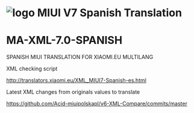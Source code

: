 # ![logo](http://en.miui.com/static/index7/images/miui7/overview_0.png) MIUI V7 Spanish Translation
# MA-XML-7.0-SPANISH
SPANISH MIUI TRANSLATION FOR XIAOMI.EU MULTILANG

XML checking script

http://translators.xiaomi.eu/XML_MIUI7-Spanish-es.html

Latest XML changes from originals values to translate

https://github.com/Acid-miuipolskapl/v6-XML-Compare/commits/master
